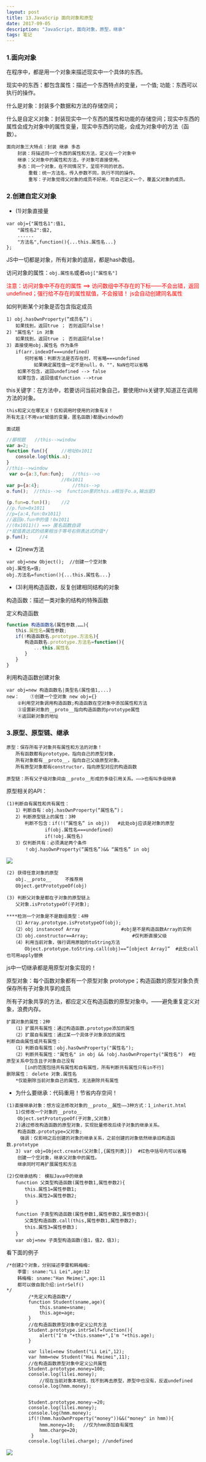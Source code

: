 ```yaml
---
layout: post
title: 13.JavaScrip 面向对象和原型
date: 2017-09-05
description: "JavaScript，面向对象，原型，继承"
tags: 笔记   
---
```


### 1.面向对象
在程序中，都是用一个对象来描述现实中一个具体的东西。

现实中的东西：都包含属性：描述一个东西特点的变量，一个值; 功能：东西可以执行的操作。

什么是对象：封装多个数据和方法的存储空间；

什么是自定义对象：封装现实中一个东西的属性和功能的存储空间；现实中东西的属性会成为对象中的属性变量，现实中东西的功能，会成为对象中的方法（函数）。

```
面向对象三大特点：封装 继承 多态
	封装：将描述同一个东西的属性和方法，定义在一个对象中
	继承：父对象中的属性和方法，子对象可直接使用。
	多态：同一个对象，在不同情况下，呈现不同的状态。
		重载：统一方法名，传入参数不同，执行不同的操作。
		重写：子对象觉得父对象的成员不好用，可自己定义一个，覆盖父对象的成员。
```

### 2.创建自定义对象
- (1)对象直接量
```
var obj={"属性名1":值1,
	"属性名2":值2,
	......	
	"方法名",function(){...this.属性名...}
};
```
JS中一切都是对象，所有对象的底层，都是hash数组。

访问对象的属性：`obj.属性名`或者`obj["属性名"]`

<font color="#f00">注意：访问对象中不存在的属性 ==> 访问数组中不存在的下标——不会出错，返回undefined；强行给不存在的属性赋值，不会报错！ js会自动创建同名属性</font>

如何判断某个对象是否包含指定成员
```
1) obj.hasOwnProperty(“成员名”)；
　　如果找到，返回true ； 否则返回false！
2) "属性名" in 对象
　　如果找到，返回true ； 否则返回false！
3) 直接使用obj.属性名 作为条件
　　if(arr.indexOf===undefined) 
　　　　何时省略：判断方法是否存在时，可省略===undefined
		  如果确定属性值一定不是null，0，""，NaN也可以省略
	如果不包含，返回undefined --> false
	如果包含，返回值或function -->true
```
this关键字：在方法中，若要访问当前对象自己，要使用this关键字,知道正在调用方法的对象。

`this和定义在哪无关！仅和调用时使用的对象有关！`<br>
`所有无主(不用var赋值的变量，匿名函数)都是window的`

`面试题`
```javascript
//鄙视题　　//this-->window
var a=2;	
function fun(){		//地址0x1011	
　　console.log(this.a);
}
//this-->window
 var o={a:3,fun:fun};	//this-->o
	  				//0x1011
var p={a:4};			//this-->p
o.fun();  //this-->o  function里的this.a相当于o.a,输出是3
	  
(p.fun=o.fun)();	//2
//p.fun=0x1011
//p={a:4,fun:0x1011}
//返回o.fun中的值！0x1011
//(0x1011)() ==> 匿名函数自调
/*赋值表达式的结果相当于等号右侧表达式的值*/
p.fun();	//4
```

- (2)new方法
```
var obj=new Object();  //创建一个空对象
obj.属性名=值;
obj.方法名=function(){...this.属性名...}
```
- (3)利用构造函数，反复创建相同结构的对象

构造函数：描述一类对象的结构的特殊函数

定义构造函数
```javascript
function 构造函数名(属性参数,……){
　　this.属性名=属性参数;
　　if(!构造函数名.prototype.方法名){	
　　　　构造函数名.prototype.方法名=function(){
　　　　　　...this.属性名
　　　　}
　　}
}

```
利用构造函数创建对象
```
var obj=new 构造函数名|类型名(属性值1,...)
new：	①创建一个空对象 new obj={}
	②利用空对象调用构造函数;构造函数在空对象中添加属性和方法
	③设置新对象的__proto__指向构造函数的prototype属性
	④返回新对象的地址
```
### 3.原型、原型链、继承
```
原型：保存所有子对象共有属性和方法的对象！
　　所有函数都有prototype，指向自己的原型对象，
　　所有对象都有__proto__，指向自己父级原型对象。
　　所有原型对象都有constructor，指向原型对应的构造函数
```
```
原型链：所有父子级对象间由__proto__形成的多级引用关系。——>也有叫多级继承
```
原型相关的API：
```
(1)判断自有属性和共有属性：
　　1）判断自有：obj.hasOwnProperty(“属性名”)；
　　2）判断原型链上的属性：3种
　　　　判断不包含：if(!(“属性名” in obj))	#此处obj应该是对象的原型
	　　　　　　if(obj.属性名===undefined)
	　　　　　　if(!obj.属性名)
　　3）仅判断共有：必须满足两个条件
　　　　！obj.hasOwnProperty(“属性名”)&& “属性名” in obj
```
![](/images/posts/JavaScript/prototype/pdgyzysx.png)
```
(2) 获得任意对象的原型
　　obj.__proto__		不推荐用
　　Object.getPrototypeOf(obj)
```
```
(3) 判断父对象是都在子对象的原型链上
　　父对象.isPrototypeOf(子对象);
```
```
****检测一个对象是不是数组类型：4种
　　（1）Array.prototype.isPrototypeOf(obj);
　　（2）obj instanceof Array				#obj是不是构造函数Array的实例
　　（3）obj.constructor==Array;				#仅判断直接父级
　　（4）利用当前对象，强行调用原始的toString方法
　　　　Object.prototype.toString.call(obj)==”[object Array]”  #此处call也可用apply替换

```

js中一切继承都是用原型对象实现的！

原型对象：每个函数对象都有一个原型对象 prototype；构造函数的原型对象负责保存所有子对象共享的成员

所有子对象共享的方法，都应定义在构造函数的原型对象中。——避免重复定义对象，浪费内存。

```
扩展对象的属性：2种
　　（1）扩展共有属性：通过构造函数.prototype添加的属性
　　（2）扩展自有属性：通过某一个具体子对象添加的属性
判断自由属性或共有属性：
　　（1）判断自有属性：obj.hasOwnProperty("属性名");
　　（2）判断共有属性："属性名" in obj && !obj.hasOwnProperty("属性名")	#在原型关系中包含且子对象自己没有
　　　　[in的范围包括共有属性和自有属性，所有判断共有属性只有in不行]
删除属性： delete 对象.属性名
　　*仅能删除当前对象自己的属性，无法删除共有属性
```
- 为什么要继承：代码重用！节省内存空间！
```
(1)直接继承对象：想方设法修改对象的__proto__属性——3种方式：1_inherit.html
　　1)仅修改一个对象的__proto__
	Object.setPrototypeOf(子对象,父对象)
　　2)通过修改构造函数的原型对象，实现批量修改后续子对象的继承关系。
	构造函数.prototype=父对象;		
　　　强调：仅影响之后创建的对象的继承关系，之前创建的对象依然继承旧构造函数.prototype
　　3) var obj=Object.create(父对象[,{属性列表}])  #红色中括号内可以省略
	创建一个空对象，继承父对象中的属性。
	继承同时可再扩展属性和方法

(2)仅继承结构： 模拟Java中的继承
　　function 父类型构造函数(属性参数1,属性参数2){
　　　　this.属性1=属性参数1;
　　　　this.属性2=属性参数2;
　　}

　　function 子类型构造函数(属性参数1,属性参数2,属性参数3){
　　　　父类型构造函数.call(this,属性参数1,属性参数2);
　　　　this.属性3=属性参数3；
　　}
　　var obj=new 子类型构造函数(值1，值2，值3);
```
看下面的例子
```
/*创建2个对象，分别描述李雷和韩梅梅:
	李雷: sname:"Li Lei",age:12
	韩梅梅: sname:"Han Meimei",age:11
	都可以做自我介绍:intrSelf()
*/
		/*先定义构造函数*/
		function Student(sname,age){
			this.sname=sname;
			this.age=age;
		}
		//在构造函数原型对象中定义公共方法
		Student.prototype.intrSelf=function(){
			alert("I'm "+this.sname+",I'm "+this.age);
		}
		
		var lilei=new Student("Li Lei",12);
		var hmm=new Student("Hai Meimei",11);
		//在构造函数原型对象中定义公共属性
		Student.prototype.money=100;
		console.log(lilei.money);
			//现在当前对象本地找，找不到再去原型，原型中也没有，反返undefined
		console.log(hmm.money);
		
		
		Student.prototype.money-=20;
		console.log(lilei.money);
		console.log(hmm.money);
		if(!(hmm.hasOwnProperty("money"))&&("money" in hmm)){
			hmm.money=10;	//仅为hmm添加自有属性
			hmm.charge=20;
		 }
		console.log(lilei.charge); //undefined
```
![](/images/posts/JavaScript/prototype/prototype.png)
